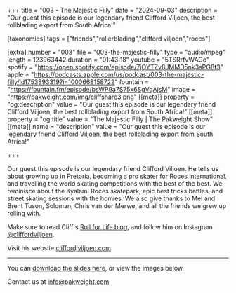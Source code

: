 +++
title = "003 - The Majestic Filly"
date = "2024-09-03"
description = "Our guest this episode is our legendary friend Clifford Viljoen, the best rollblading export from South Africa!"

[taxonomies]
tags = ["friends","rollerblading","clifford viljoen","roces"]

[extra]
number = "003"
file = "003-the-majestic-filly"
type = "audio/mpeg"
length = 123963442
duration = "01:43:18"
youtube = "5TSRrfvWAGo"
spotify = "https://open.spotify.com/episode/7jOYTZv8JMMD5nk3sPG8t3"
apple = "https://podcasts.apple.com/us/podcast/003-the-majestic-filly/id1753893319?i=1000668158722"
fountain = "https://fountain.fm/episode/bsWP9a7S75x6SgVqAjsM"
image = "https://pakweight.com/img/cliffshare3.png"
[[meta]]
property = "og:description"
value = "Our guest this episode is our legendary friend Clifford Viljoen, the best rollblading export from South Africa!"
[[meta]]
property = "og:title"
value = "The Majestic Filly | The Pakweight Show"
[[meta]]
name = "description"
value = "Our guest this episode is our legendary friend Clifford Viljoen, the best rollblading export from South Africa!"

+++

Our guest this episode is our legendary friend Clifford Viljoen. He tells us about growing up in Pretoria, becoming a pro skater for Roces international, and travelling the world skating competitions with the best of the best. We reminisce about the Kyalami Roces skatepark, epic best tricks battles, and street skating sessions with the homies. We also give thanks to Mel and Brent Tuson, Soloman, Chris van der Merwe, and all the friends we grew up rolling with.

Make sure to read Cliff's [Roll for Life blog](https://knucklehub.wordpress.com/familia/features/roll-for-life/), and follow him on Instagram [@cliffordviljoen](https://www.instagram.com/cliffordviljoen/).

Visit his website [cliffordjviljoen.com](https://www.cliffordjviljoen.com/).

---

You can [download the slides here](slides.pdf), or view the images below.

Contact us at [info@pakweight.com](mailto:info@pakweight.com)
